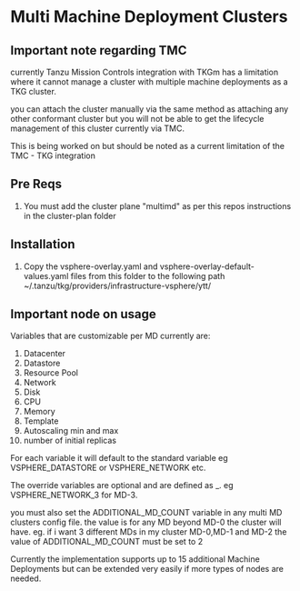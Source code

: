 # Multi Machine Deployment Clusters
## Important note regarding TMC
currently Tanzu Mission Controls integration with TKGm has a limitation where it cannot manage a cluster with multiple machine deployments as a TKG cluster.

you can attach the cluster manually via the same method as attaching any other conformant cluster but you will not be able to get the lifecycle management of this cluster currently via TMC.

This is being worked on but should be noted as a current limitation of the TMC - TKG integration

## Pre Reqs
1. You must add the cluster plane "multimd" as per this repos instructions in the cluster-plan folder

## Installation
1. Copy the vsphere-overlay.yaml and vsphere-overlay-default-values.yaml files from this folder to the following path
~/.tanzu/tkg/providers/infrastructure-vsphere/ytt/

## Important node on usage
Variables that are customizable per MD currently are:
1. Datacenter
2. Datastore
3. Resource Pool
4. Network
5. Disk
6. CPU
7. Memory
8. Template
9. Autoscaling min and max
10. number of initial replicas

For each variable it will default to the standard variable eg VSPHERE_DATASTORE or VSPHERE_NETWORK etc.

The override variables are optional and are defined as <ORIGINAL PARAM NAME>_<Machine Deployment Number>. eg VSPHERE_NETWORK_3 for MD-3.
  
you must also set the ADDITIONAL_MD_COUNT variable in any multi MD clusters config file. the value is for any MD beyond MD-0 the cluster will have. eg. if i want 3 different MDs in my cluster MD-0,MD-1 and MD-2 the value of ADDITIONAL_MD_COUNT must be set to 2

Currently the implementation supports up to 15 additional Machine Deployments but can be extended very easily if more types of nodes are needed.
